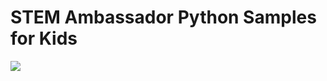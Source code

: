 # STEM Ambassador Python Samples for Kids

![](https://www.stem.org.uk/sites/all/themes/custom/stem_base/assets/img/patterns/logo-stem-new.svg)